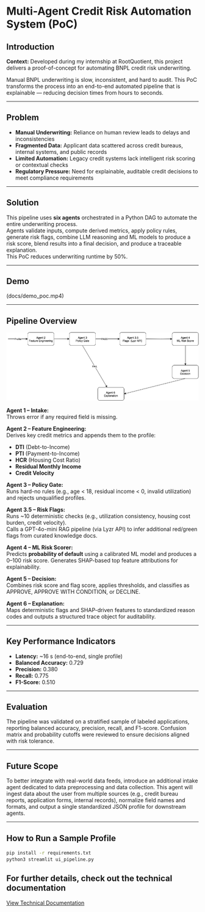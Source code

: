 # Multi-Agent Credit Risk Automation System (PoC)

## Introduction  
**Context:** Developed during my internship at RootQuotient, this project delivers a proof-of-concept for automating BNPL credit risk underwriting.  

Manual BNPL underwriting is slow, inconsistent, and hard to audit. This PoC transforms the process into an end-to-end automated pipeline that is explainable — reducing decision times from hours to seconds.  

---

## Problem  
- **Manual Underwriting:** Reliance on human review leads to delays and inconsistencies  
- **Fragmented Data:** Applicant data scattered across credit bureaus, internal systems, and public records  
- **Limited Automation:** Legacy credit systems lack intelligent risk scoring or contextual checks  
- **Regulatory Pressure:** Need for explainable, auditable credit decisions to meet compliance requirements  

---

## Solution  
This pipeline uses **six agents** orchestrated in a Python DAG to automate the entire underwriting process.  
Agents validate inputs, compute derived metrics, apply policy rules, generate risk flags, combine LLM reasoning and ML models to produce a risk score, blend results into a final decision, and produce a traceable explanation.  
This PoC reduces underwriting runtime by 50%.

---

## Demo
(docs/demo_poc.mp4)

---

## Pipeline Overview  

![System Architecture](docs/pipeline.png)

**Agent 1 – Intake:**  
Throws error if any required field is missing.

**Agent 2 – Feature Engineering:**  
Derives key credit metrics and appends them to the profile:  
- **DTI** (Debt-to-Income)  
- **PTI** (Payment-to-Income)  
- **HCR** (Housing Cost Ratio)  
- **Residual Monthly Income**  
- **Credit Velocity**  

**Agent 3 – Policy Gate:**  
Runs hard-no rules (e.g., age < 18, residual income < 0, invalid utilization) and rejects unqualified profiles.  

**Agent 3.5 – Risk Flags:**  
Runs ~10 deterministic checks (e.g., utilization consistency, housing cost burden, credit velocity).  
Calls a GPT-4o-mini RAG pipeline (via Lyzr API) to infer additional red/green flags from curated knowledge docs.  

**Agent 4 – ML Risk Scorer:**  
Predicts **probability of default** using a calibrated ML model and produces a 0–100 risk score. Generates SHAP-based top feature attributions for explainability.  

**Agent 5 – Decision:**  
Combines risk score and flag score, applies thresholds, and classifies as APPROVE, APPROVE WITH CONDITION, or DECLINE.  

**Agent 6 – Explanation:**  
Maps deterministic flags and SHAP-driven features to standardized reason codes and outputs a structured trace object for auditability.  

---

## Key Performance Indicators  

- **Latency:** ~16 s (end-to-end, single profile)  
- **Balanced Accuracy:** 0.729  
- **Precision:** 0.380  
- **Recall:** 0.775  
- **F1-Score:** 0.510  

---

## Evaluation  
The pipeline was validated on a stratified sample of labeled applications, reporting balanced accuracy, precision, recall, and F1-score. Confusion matrix and probability cutoffs were reviewed to ensure decisions aligned with risk tolerance.

---

## Future Scope  
To better integrate with real-world data feeds, introduce an additional intake agent dedicated to data preprocessing and data collection. This agent will ingest data about the user from multiple sources (e.g., credit bureau reports, application forms, internal records), normalize field names and formats, and output a single standardized JSON profile for downstream agents.

---

## How to Run a Sample Profile  

```bash
pip install -r requirements.txt
python3 streamlit ui_pipeline.py
```

## For further details, check out the technical documentation
[View Technical Documentation](docs/multi_agent_credit_risk_automation_system_technical_documentation.pdf)




